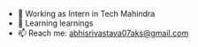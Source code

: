 - 🔭 Working as Intern in Tech Mahindra
- 🌱 Learning learnings
- 📫 Reach me: abhisrivastava07aks@gmail.com
